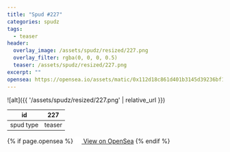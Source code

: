 ```yaml
---
title: "Spud #227"
categories: spudz
tags:
  - teaser
header:
  overlay_image: /assets/spudz/resized/227.png
  overlay_filter: rgba(0, 0, 0, 0.5)
  teaser: /assets/spudz/resized/227.png
excerpt: ""
opensea: https://opensea.io/assets/matic/0x112d18c861d401b3145d39236bf149f01e18beed/227
---
```

![alt]({{ '/assets/spudz/resized/227.png' | relative_url }})

| id | 227 |
|-|-|
| spud type | teaser |

{% if page.opensea %}
<a href="{{page.opensea}}" class="btn btn--info" onclick="window.open(this.href, '_blank'); return false;"><img src="/assets/images/opensea.svg" width="16px"><span>  View on OpenSea</span></a>
{% endif %}
